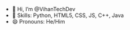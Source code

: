 - 👋 Hi, I’m @VihanTechDev
- 🌱 Skills: Python, HTML5, CSS, JS, C++, Java
- 😄 Pronouns: He/Him
<!--- - 👀 I’m interested in machine learning. --->

<!---
VihanTechDev/VihanTechDev is a ✨ special ✨ repository because its `README.md` (this file) appears on your GitHub profile.
You can click the Preview link to take a look at your changes.
--->

<!-- 
How to reach me vihan.alkesh28@gmail.com
-->
